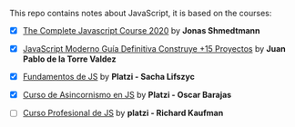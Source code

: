 This repo contains notes about JavaScript, it is based on the courses: 

- [x] [The Complete Javascript Course 2020](https://www.udemy.com/share/101WfeBksSdFlTQHQ=/) by **Jonas Shmedtmann**

- [x] [JavaScript Moderno Guía Definitiva Construye +15 Proyectos](https://www.udemy.com/share/101Z6UBksSdFlTQHQ=/) by **Juan Pablo de la Torre Valdez** 

- [x] [Fundamentos de JS](https://platzi.com/clases/fundamentos-javascript/) by **Platzi - Sacha Lifszyc** 

- [x] [Curso de Asincornismo en JS](https://platzi.com/clases/1789-asincronismo-js/24993-bienvenida-al-curso/) by **Platzi - Oscar Barajas**

- [ ] [Curso Profesional de JS](https://platzi.com/clases/1642-javascript-profesional/22156-que-significa-ser-un-profesional-de-javascript/) by **platzi - Richard Kaufman**